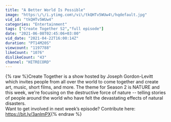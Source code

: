 ```yaml
---
title: "A Better World Is Possible"
image: "https:\/\/i.ytimg.com\/vi\/tkQHTv5WUw4\/hqdefault.jpg"
vid_id: "tkQHTv5WUw4"
categories: "Entertainment"
tags: ["Create Together S2","full episode"]
date: "2021-06-08T02:45:06+03:00"
vid_date: "2021-04-22T16:00:14Z"
duration: "PT14M20S"
viewcount: "1197788"
likeCount: "1076"
dislikeCount: "43"
channel: "HITRECORD"
---
```

{% raw %}Create Together is a show hosted by Joseph Gordon-Levitt which invites people from all over the world to come together and create art, music, short films, and more. The theme for Season 2 is NATURE and this week, we're focusing on the destructive force of nature -- telling stories of people around the world who have felt the devastating effects of natural disasters.<br />Want to get involved in next week’s episode? Contribute here: <a rel="nofollow" target="blank" href="https://bit.ly/3anlmPX">https://bit.ly/3anlmPX</a>{% endraw %}
